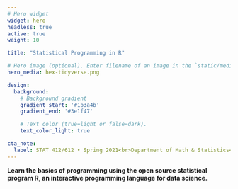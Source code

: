 ```yaml
---
# Hero widget
widget: hero
headless: true
active: true
weight: 10

title: "Statistical Programming in R"

# Hero image (optional). Enter filename of an image in the `static/media/` folder.
hero_media: hex-tidyverse.png

design:
  background:
    # Background gradient
    gradient_start: '#1b3a4b'
    gradient_end: '#3e1f47'

    # Text color (true=light or false=dark).
    text_color_light: true

cta_note:
  label: STAT 412/612 • Spring 2021<br>Department of Math & Statistics<br>College of Arts & Sciences<br>American University
---
```


**Learn the basics of programming using the open source statistical program R, an interactive programming language for data science.**